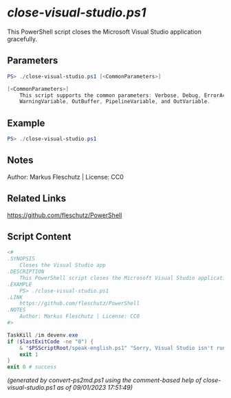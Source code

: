 *close-visual-studio.ps1*
================

This PowerShell script closes the Microsoft Visual Studio application gracefully.

Parameters
----------
```powershell
PS> ./close-visual-studio.ps1 [<CommonParameters>]

[<CommonParameters>]
    This script supports the common parameters: Verbose, Debug, ErrorAction, ErrorVariable, WarningAction, 
    WarningVariable, OutBuffer, PipelineVariable, and OutVariable.
```

Example
-------
```powershell
PS> ./close-visual-studio.ps1

```

Notes
-----
Author: Markus Fleschutz | License: CC0

Related Links
-------------
https://github.com/fleschutz/PowerShell

Script Content
--------------
```powershell
<#
.SYNOPSIS
	Closes the Visual Studio app
.DESCRIPTION
	This PowerShell script closes the Microsoft Visual Studio application gracefully.
.EXAMPLE
	PS> ./close-visual-studio.ps1
.LINK
	https://github.com/fleschutz/PowerShell
.NOTES
	Author: Markus Fleschutz | License: CC0
#>

TaskKill /im devenv.exe
if ($lastExitCode -ne "0") {
	& "$PSScriptRoot/speak-english.ps1" "Sorry, Visual Studio isn't running."
	exit 1
}
exit 0 # success
```

*(generated by convert-ps2md.ps1 using the comment-based help of close-visual-studio.ps1 as of 09/01/2023 17:51:49)*
